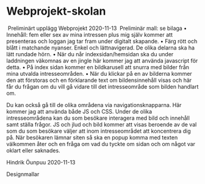 # Webprojekt-skolan

​ Preliminärt upplägg Webprojekt 2020-11-13 
​ 
Preliminär mall: se bilaga
    • Innehåll: fem eller sex av mina intressen plus mig själv kommer att presenteras och loggan jag tar fram under digitalt skapande.
    • Färg rött och blått i matchande nyanser. Enkel och lättnavigerad. De olika delarna ska ha lätt rundade hörn.
    • När du når indexsidan/hemsidan ska du under laddningen väkomnas av en  jingle här kommer jag att använda javascript för detta.
    • På index sidan kommer en bildkarusell att snurra med bilder från mina utvalda intresseområden. 
    • När du klickar på en av bilderna kommer den att förstoras och en förklarande text om bildensinnehåll visas och här får du frågan om du vill gå vidare till det intresseområde som bilden handlart om. 

Du kan också gå till de olika områdena via navigationsknapparna. Här kommer jag att använda både JS och CSS. 
Under de olika intresseområdena kan du som besökare interagera med bild och innehåll samt ställa frågor. JS och jlud och bild kommer att visas beroende av de val som du som besökare väljer att inom intresseområdet att koncentrera dig på. När besökaren lämnar siten så ska en popup komma med texten välkommen åter och en fråga om vad du tyckte om sidan och om något var oklart eller saknades.

Hindrik Öunpuu 2020-11-13


Designmallar



